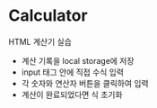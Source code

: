 # Calculator

HTML 계산기 실습

- 계산 기록을 local storage에 저장
- input 태그 안에 직접 수식 입력
- 각 숫자와 연산자 버튼을 클릭하여 입력
- 계산이 완료되었다면 식 초기화